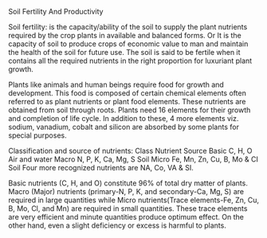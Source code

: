 Soil Fertility And Productivity

Soil fertility:
         is the capacity/ability of the soil to supply the plant nutrients required by the crop plants in available and 
balanced forms. Or 
It is the capacity of soil to produce crops of economic value to man and maintain the health of the soil for future use.
The soil is said to be fertile when it contains all the required nutrients in the right proportion for luxuriant plant growth.

Plants like animals and human beings require food for growth and development. This food is composed of certain chemical elements
often referred to as plant nutrients or plant food elements. These nutrients are obtained from soil through roots.
Plants need 16 elements for their growth and completion of life cycle. In addition to these, 4 more elements viz. sodium, 
vanadium, cobalt and silicon are absorbed by some plants for special purposes.

Classification and source of nutrients:
Class                    Nutrient                                      Source 
Basic                    C, H, O                                     Air and water
Macro                  N, P, K, Ca, Mg, S                     Soil
Micro                   Fe, Mn, Zn, Cu, B, Mo & CI     Soil
Four more recognized nutrients are NA, Co, VA & SI.

Basic nutrients (C, H, and O) constitute 96% of total dry matter of plants. 
Macro (Major) nutrients (primary-N, P, K, and secondary-Ca, Mg, S) are required in large quantities while Micro 
nutrients(Trace elements-Fe, Zn, Cu, B, Mo, Cl, and Mn) are required in small quantities. These trace elements are very efficient
and minute quantities produce optimum effect. On the other hand, even a slight deficiency or excess is harmful to plants.

